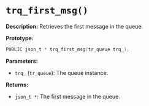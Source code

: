 # `trq_first_msg()`

**Description:**
Retrieves the first message in the queue.

**Prototype:**
```c
PUBLIC json_t * trq_first_msg(tr_queue trq_);
```

**Parameters:**
- `trq_` (`tr_queue`): The queue instance.

**Returns:**
- `json_t *`: The first message in the queue.
